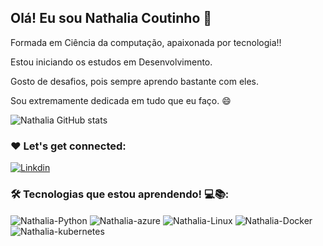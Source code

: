 ## Olá! Eu sou Nathalia Coutinho 👋

Formada em Ciência da computação, apaixonada por tecnologia!!

Estou iniciando os estudos em Desenvolvimento.

Gosto de desafios, pois sempre aprendo bastante com eles.

Sou extremamente dedicada em tudo que eu faço. 😄


 ![Nathalia GitHub stats](https://github-readme-stats.vercel.app/api?username=NathaliaCout&show_icons=true&theme=radical)



### ❤️ Let's get connected:


[![Linkdin](https://img.shields.io/badge/LinkedIn-0077B5?style=for-the-badge&logo=linkedin&logoColor=white)](https://www.linkedin.com/in/nathalia-coutinho-2121aaa1/)


### 🛠️ Tecnologias que estou aprendendo! 💻📚:

<div>
<img align="center" alt="Nathalia-Python" src="https://img.shields.io/badge/Python-14354C?style=for-the-badge&logo=python&logoColor=white"/>

<img align="center" alt="Nathalia-azure" src="https://img.shields.io/badge/Microsoft_Azure-0089D6?style=for-the-badge&logo=microsoft-azure&logoColor=white"/>

<img align="center" alt="Nathalia-Linux" src="https://img.shields.io/badge/Linux-000?style=for-the-badge&logo=linux&logoColor=white"/>

<img align="center" alt="Nathalia-Docker" src="https://img.shields.io/badge/Docker-2496ED?style=for-the-badge&logo=docker&logoColor=white"/>

<img align="center" alt="Nathalia-kubernetes" src="https://img.shields.io/badge/kubernetes-%23326CE5?style=for-the-badge&logo=kubernetes&logoColor=white"/>


</div>
